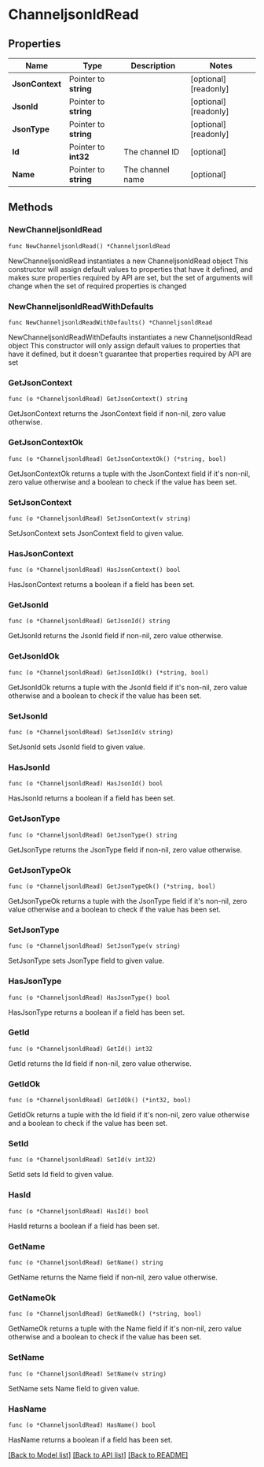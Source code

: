 # ChanneljsonldRead

## Properties

Name | Type | Description | Notes
------------ | ------------- | ------------- | -------------
**JsonContext** | Pointer to **string** |  | [optional] [readonly] 
**JsonId** | Pointer to **string** |  | [optional] [readonly] 
**JsonType** | Pointer to **string** |  | [optional] [readonly] 
**Id** | Pointer to **int32** | The channel ID | [optional] 
**Name** | Pointer to **string** | The channel name | [optional] 

## Methods

### NewChanneljsonldRead

`func NewChanneljsonldRead() *ChanneljsonldRead`

NewChanneljsonldRead instantiates a new ChanneljsonldRead object
This constructor will assign default values to properties that have it defined,
and makes sure properties required by API are set, but the set of arguments
will change when the set of required properties is changed

### NewChanneljsonldReadWithDefaults

`func NewChanneljsonldReadWithDefaults() *ChanneljsonldRead`

NewChanneljsonldReadWithDefaults instantiates a new ChanneljsonldRead object
This constructor will only assign default values to properties that have it defined,
but it doesn't guarantee that properties required by API are set

### GetJsonContext

`func (o *ChanneljsonldRead) GetJsonContext() string`

GetJsonContext returns the JsonContext field if non-nil, zero value otherwise.

### GetJsonContextOk

`func (o *ChanneljsonldRead) GetJsonContextOk() (*string, bool)`

GetJsonContextOk returns a tuple with the JsonContext field if it's non-nil, zero value otherwise
and a boolean to check if the value has been set.

### SetJsonContext

`func (o *ChanneljsonldRead) SetJsonContext(v string)`

SetJsonContext sets JsonContext field to given value.

### HasJsonContext

`func (o *ChanneljsonldRead) HasJsonContext() bool`

HasJsonContext returns a boolean if a field has been set.

### GetJsonId

`func (o *ChanneljsonldRead) GetJsonId() string`

GetJsonId returns the JsonId field if non-nil, zero value otherwise.

### GetJsonIdOk

`func (o *ChanneljsonldRead) GetJsonIdOk() (*string, bool)`

GetJsonIdOk returns a tuple with the JsonId field if it's non-nil, zero value otherwise
and a boolean to check if the value has been set.

### SetJsonId

`func (o *ChanneljsonldRead) SetJsonId(v string)`

SetJsonId sets JsonId field to given value.

### HasJsonId

`func (o *ChanneljsonldRead) HasJsonId() bool`

HasJsonId returns a boolean if a field has been set.

### GetJsonType

`func (o *ChanneljsonldRead) GetJsonType() string`

GetJsonType returns the JsonType field if non-nil, zero value otherwise.

### GetJsonTypeOk

`func (o *ChanneljsonldRead) GetJsonTypeOk() (*string, bool)`

GetJsonTypeOk returns a tuple with the JsonType field if it's non-nil, zero value otherwise
and a boolean to check if the value has been set.

### SetJsonType

`func (o *ChanneljsonldRead) SetJsonType(v string)`

SetJsonType sets JsonType field to given value.

### HasJsonType

`func (o *ChanneljsonldRead) HasJsonType() bool`

HasJsonType returns a boolean if a field has been set.

### GetId

`func (o *ChanneljsonldRead) GetId() int32`

GetId returns the Id field if non-nil, zero value otherwise.

### GetIdOk

`func (o *ChanneljsonldRead) GetIdOk() (*int32, bool)`

GetIdOk returns a tuple with the Id field if it's non-nil, zero value otherwise
and a boolean to check if the value has been set.

### SetId

`func (o *ChanneljsonldRead) SetId(v int32)`

SetId sets Id field to given value.

### HasId

`func (o *ChanneljsonldRead) HasId() bool`

HasId returns a boolean if a field has been set.

### GetName

`func (o *ChanneljsonldRead) GetName() string`

GetName returns the Name field if non-nil, zero value otherwise.

### GetNameOk

`func (o *ChanneljsonldRead) GetNameOk() (*string, bool)`

GetNameOk returns a tuple with the Name field if it's non-nil, zero value otherwise
and a boolean to check if the value has been set.

### SetName

`func (o *ChanneljsonldRead) SetName(v string)`

SetName sets Name field to given value.

### HasName

`func (o *ChanneljsonldRead) HasName() bool`

HasName returns a boolean if a field has been set.


[[Back to Model list]](../README.md#documentation-for-models) [[Back to API list]](../README.md#documentation-for-api-endpoints) [[Back to README]](../README.md)


